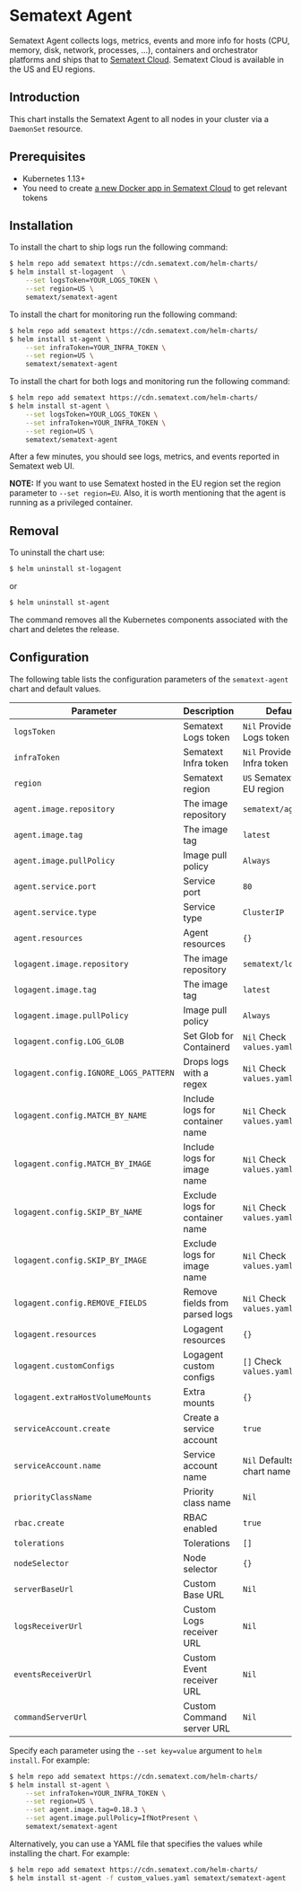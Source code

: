 # Sematext Agent

Sematext Agent collects logs, metrics, events and more info for hosts (CPU, memory, disk, network, processes, ...), containers and orchestrator platforms and ships that to [Sematext Cloud](https://sematext.com/cloud). Sematext Cloud is available in the US and EU regions.

## Introduction

This chart installs the Sematext Agent to all nodes in your cluster via a `DaemonSet` resource.

## Prerequisites

- Kubernetes 1.13+
- You need to create [a new Docker app in Sematext Cloud](https://apps.sematext.com/ui/integrations/create/docker) to get relevant tokens

## Installation

To install the chart to ship logs run the following command:

```bash
$ helm repo add sematext https://cdn.sematext.com/helm-charts/
$ helm install st-logagent  \
    --set logsToken=YOUR_LOGS_TOKEN \
    --set region=US \
    sematext/sematext-agent
```

To install the chart for monitoring run the following command:

```bash
$ helm repo add sematext https://cdn.sematext.com/helm-charts/
$ helm install st-agent \
    --set infraToken=YOUR_INFRA_TOKEN \
    --set region=US \
    sematext/sematext-agent
```

To install the chart for both logs and monitoring run the following command:

```bash
$ helm repo add sematext https://cdn.sematext.com/helm-charts/
$ helm install st-agent \
    --set logsToken=YOUR_LOGS_TOKEN \
    --set infraToken=YOUR_INFRA_TOKEN \
    --set region=US \
    sematext/sematext-agent
```

After a few minutes, you should see logs, metrics, and events reported in Sematext web UI.

**NOTE:** If you want to use Sematext hosted in the EU region set the region parameter to `--set region=EU`. Also, it is worth mentioning that the agent is running as a privileged container.

## Removal

To uninstall the chart use:

```bash
$ helm uninstall st-logagent
```

or

```bash
$ helm uninstall st-agent
```

The command removes all the Kubernetes components associated with the chart and deletes the release.

## Configuration

The following table lists the configuration parameters of the `sematext-agent` chart and default values.

|             Parameter                  |            Description            |                  Default                  |
|----------------------------------------|-----------------------------------|-------------------------------------------|
| `logsToken`                            | Sematext Logs token               | `Nil` Provide your Logs token             |
| `infraToken`                           | Sematext Infra token              | `Nil` Provide your Infra token            |
| `region`                               | Sematext region                   | `US` Sematext US or EU region             |
| `agent.image.repository`               | The image repository              | `sematext/agent`                          |
| `agent.image.tag`                      | The image tag                     | `latest`                                  |
| `agent.image.pullPolicy`               | Image pull policy                 | `Always`                                  |
| `agent.service.port`                   | Service port                      | `80`                                      |
| `agent.service.type`                   | Service type                      | `ClusterIP`                               |
| `agent.resources`                      | Agent resources                   | `{}`                                      |
| `logagent.image.repository`            | The image repository              | `sematext/logagent`                       |
| `logagent.image.tag`                   | The image tag                     | `latest`                                  |
| `logagent.image.pullPolicy`            | Image pull policy                 | `Always`                                  |
| `logagent.config.LOG_GLOB`             | Set Glob for Containerd           | `Nil` Check `values.yaml`                |
| `logagent.config.IGNORE_LOGS_PATTERN`  | Drops logs with a regex           | `Nil` Check `values.yaml`                |
| `logagent.config.MATCH_BY_NAME`        | Include logs for container name   | `Nil` Check `values.yaml`                |
| `logagent.config.MATCH_BY_IMAGE`       | Include logs for image name       | `Nil` Check `values.yaml`                |
| `logagent.config.SKIP_BY_NAME`         | Exclude logs for container name   | `Nil` Check `values.yaml`                |
| `logagent.config.SKIP_BY_IMAGE`        | Exclude logs for image name       | `Nil` Check `values.yaml`                |
| `logagent.config.REMOVE_FIELDS`        | Remove fields from parsed logs    | `Nil` Check `values.yaml`                |
| `logagent.resources`                   | Logagent resources                | `{}`                                      |
| `logagent.customConfigs`               | Logagent custom configs           | `[]` Check `values.yaml`                  |
| `logagent.extraHostVolumeMounts`       | Extra mounts                      | `{}`                                      |
| `serviceAccount.create`                | Create a service account          | `true`                                    |
| `serviceAccount.name`                  | Service account name              | `Nil` Defaults to chart name              |
| `priorityClassName`                    | Priority class name               | `Nil`                                     |
| `rbac.create`                          | RBAC enabled                      | `true`                                    |
| `tolerations`                          | Tolerations                       | `[]`                                      |
| `nodeSelector`                         | Node selector                     | `{}`                                      |
| `serverBaseUrl`                        | Custom Base URL                   | `Nil`                                     |
| `logsReceiverUrl`                      | Custom Logs receiver URL          | `Nil`                                     |
| `eventsReceiverUrl`                    | Custom Event receiver URL         | `Nil`                                     |
| `commandServerUrl`                     | Custom Command server URL         | `Nil`                                     |

Specify each parameter using the `--set key=value` argument to `helm install`. For example:

```bash
$ helm repo add sematext https://cdn.sematext.com/helm-charts/
$ helm install st-agent \
    --set infraToken=YOUR_INFRA_TOKEN \
    --set region=US \
    --set agent.image.tag=0.18.3 \
    --set agent.image.pullPolicy=IfNotPresent \
    sematext/sematext-agent
```

Alternatively, you can use a YAML file that specifies the values while installing the chart. For example:

```bash
$ helm repo add sematext https://cdn.sematext.com/helm-charts/
$ helm install st-agent -f custom_values.yaml sematext/sematext-agent
```
